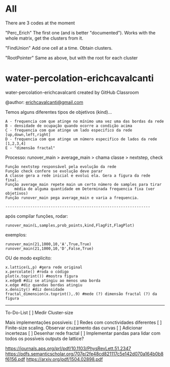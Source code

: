 # All

There are 3 codes at the moment

"Perc_Erich" 
    The first one (and is better "documented"). Works with the whole matrix, get the clusters from it.

"FindUnion"
    Add one cell at a time. Obtain clusters.
    
"RootPointer"
    Same as above, but with the root for each cluster


# water-percolation-erichcavalcanti
water-percolation-erichcavalcanti created by GitHub Classroom

@author: erichcavalcanti@gmail.com

Temos alguns diferentes tipos de objetivos (kind)...

    A - frequencia com que atinge no mínimo uma vez uma das bordas da rede
    B - densidade de ocupação quando ocorre a condição acima
    C - frequencia com que atinge um lado especifico da rede [up,down,left,right]
    D - frequencia com que atinge um número especifico de lados da rede [1,2,3,4]
    E - "dimensão fractal"

Processo: runover_main > average_main > chama classe > nextstep, check

    Função nextstep responsável pela evolução da rede
    Função check confere se evolução deve parar
    A classe gera a rede inicial e evolui ela. Gera a figura da rede final.
    Função average_main repete main um certo número de samples para tirar
        média de alguma quantidade em Determinada frequencia fixa (ver objetivos)
    Função runover_main pega average_main e varia a frequencia.
    
    ----------------------------------------------------------------
após compilar funções, rodar:

    runover_main(L,samples,prob_points,kind,FlagFit,FlagPlot)
exemplos:

    runover_main(21,1000,10,'A',True,True)
    runover_main(21,1000,10,'D',False,True)

OU de modo explicito:

    x.lattice(L,p) #gera rede original
    x.percolate() #roda o código
    plot(x.toprint()) #mostra figura
    x.edgeB #diz se atingiu ao menos uma borda
    x.edge #diz quandas bordas atingiu
    x.density() #diz densidade
    fractal_dimension(x.toprint(),.9) #mede (?) dimensão fractal (?) da figura
    
---------------------------------------------------------------------
To-Do-List
[ ] Medir Cluster-size

Mais implementações possíveis:
[ ] Redes com conctividades diferentes
[ ] Finite-size scaling. Observar cruzamento das curvas
[ ] Adicionar incertezas
[ ] Desenhar rede fractal
[ ] Implementar pandas para lidar com todos os possíveis outputs de lattice?


https://journals.aps.org/prl/pdf/10.1103/PhysRevLett.51.2347
https://pdfs.semanticscholar.org/707e/2fe48cd821117c5e142d070a164b0b8f6156.pdf
https://arxiv.org/pdf/1504.02898.pdf

